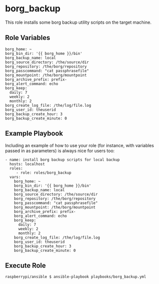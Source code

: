 borg_backup
=========

This role installs some borg backup utility scripts on the target machine.

Role Variables
--------------

    borg_home: ~
    borg_bin_dir: '{{ borg_home }}/bin'
    borg_backup_name: local
    borg_source_directory: /the/source/dir
    borg_repository: /the/borg/repository
    borg_passcommand: "cat passphrasefile"
    borg_mountpoint: /the/borg/mountpoint
    borg_archive_prefix: prefix-
    borg_alert_command: echo
    borg_keep:
      daily: 7
      weekly: 2
      monthly: 2
    borg_create_log_file: /the/log/file.log
    borg_user_id: theuserid
    borg_backup_create_hour: 3
    borg_backup_create_minute: 0

Example Playbook
----------------

Including an example of how to use your role (for instance, with variables passed in as parameters) is always nice for users too:

    - name: install borg backup scripts for local backup
      hosts: localhost
      roles:
         - role: roles/borg_backup
      vars:
        borg_home: ~
        borg_bin_dir: '{{ borg_home }}/bin'
        borg_backup_name: local
        borg_source_directory: /the/source/dir
        borg_repository: /the/borg/repository
        borg_passcommand: "cat passphrasefile"
        borg_mountpoint: /the/borg/mountpoint
        borg_archive_prefix: prefix-
        borg_alert_command: echo
        borg_keep:
          daily: 7
          weekly: 2
          monthly: 2
        borg_create_log_file: /the/log/file.log
        borg_user_id: theuserid
        borg_backup_create_hour: 3
        borg_backup_create_minute: 0

Execute Role
----------------

    raspberrypi/ansible $ ansible-playbook playbooks/borg_backup.yml
